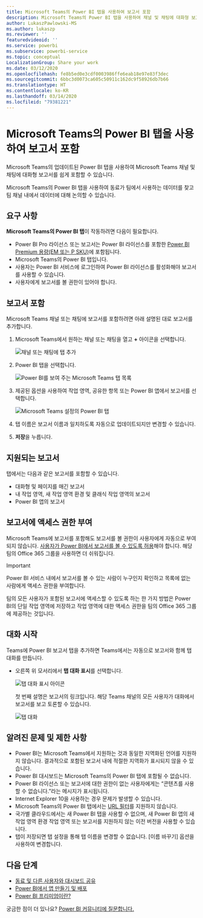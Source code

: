 ```yaml
---
title: Microsoft Teams의 Power BI 탭을 사용하여 보고서 포함
description: Microsoft Teams의 Power BI 탭을 사용하여 채널 및 채팅에 대화형 보고서를 쉽게 포함할 수 있습니다.
author: LukaszPawlowski-MS
ms.author: lukaszp
ms.reviewer: ''
featuredvideoid: ''
ms.service: powerbi
ms.subservice: powerbi-service
ms.topic: conceptual
LocalizationGroup: Share your work
ms.date: 03/12/2020
ms.openlocfilehash: fe8b5ed0e3cdf0003986ffe6eab18e97e83f3dec
ms.sourcegitcommit: 6bbc3d0073ca605c50911c162dc9f58926db7b66
ms.translationtype: HT
ms.contentlocale: ko-KR
ms.lasthandoff: 03/14/2020
ms.locfileid: "79381221"
---
```

# <a name="embed-report-with-the-power-bi-tab-for-microsoft-teams"></a>Microsoft Teams의 Power BI 탭을 사용하여 보고서 포함

Microsoft Teams의 업데이트된 Power BI 탭을 사용하여 Microsoft Teams 채널 및 채팅에 대화형 보고서를 쉽게 포함할 수 있습니다.

Microsoft Teams의 Power BI 탭을 사용하여 동료가 팀에서 사용하는 데이터를 찾고 팀 채널 내에서 데이터에 대해 논의할 수 있습니다.

## <a name="requirements"></a>요구 사항

**Microsoft Teams의 Power BI 탭**이 작동하려면 다음이 필요합니다.

- Power BI Pro 라이선스 또는 보고서는 Power BI 라이선스를 포함한 [Power BI Premium 용량(EM 또는 P SKU)](service-premium-what-is.md)에 포함됩니다.
- Microsoft Teams의 Power BI 탭입니다.
- 사용자는 Power BI 서비스에 로그인하여 Power BI 라이선스를 활성화해야 보고서를 사용할 수 있습니다.
- 사용자에게 보고서를 볼 권한이 있어야 합니다.

## <a name="embed-your-report"></a>보고서 포함
Microsoft Teams 채널 또는 채팅에 보고서를 포함하려면 아래 설명된 대로 보고서를 추가합니다.

1. Microsoft Teams에서 원하는 채널 또는 채팅을 열고 **+** 아이콘을 선택합니다.

    ![채널 또는 채팅에 탭 추가](media/service-embed-report-microsoft-teams/service-embed-report-microsoft-teams-add.png)

2. Power BI 탭을 선택합니다.

    ![Power BI를 보여 주는 Microsoft Teams 탭 목록](media/service-embed-report-microsoft-teams/service-embed-report-microsoft-teams-tab.png)

3. 제공된 옵션을 사용하여 작업 영역, 공유한 항목 또는 Power BI 앱에서 보고서를 선택합니다.

    ![Microsoft Teams 설정의 Power BI 탭](media/service-embed-report-microsoft-teams/service-embed-report-microsoft-teams-tab-settings.png)

4. 탭 이름은 보고서 이름과 일치하도록 자동으로 업데이트되지만 변경할 수 있습니다. 

5. **저장**을 누릅니다.

## <a name="supported-reports"></a>지원되는 보고서

탭에서는 다음과 같은 보고서를 포함할 수 있습니다.

- 대화형 및 페이지를 매긴 보고서
- 내 작업 영역, 새 작업 영역 환경 및 클래식 작업 영역의 보고서
- Power BI 앱의 보고서


## <a name="grant-access-to-reports"></a>보고서에 액세스 권한 부여

Microsoft Teams에 보고서를 포함해도 보고서를 볼 권한이 사용자에게 자동으로 부여되지 않습니다. [사용자가 Power BI에서 보고서를 볼 수 있도록 허용](service-share-dashboards.md)해야 합니다. 해당 팀의 Office 365 그룹을 사용하면 더 쉬워집니다. 

> [!IMPORTANT]
> Power BI 서비스 내에서 보고서를 볼 수 있는 사람이 누구인지 확인하고 목록에 없는 사람에게 액세스 권한을 부여합니다.

팀의 모든 사용자가 포함된 보고서에 액세스할 수 있도록 하는 한 가지 방법은 Power BI의 단일 작업 영역에 저장하고 작업 영역에 대한 액세스 권한을 팀의 Office 365 그룹에 제공하는 것입니다.

## <a name="start-a-conversation"></a>대화 시작

Teams에 Power BI 보고서 탭을 추가하면 Teams에서는 자동으로 보고서와 함께 탭 대화를 만듭니다. 

- 오른쪽 위 모서리에서 **탭 대화 표시**를 선택합니다.

    ![탭 대화 표시 아이콘](media/service-embed-report-microsoft-teams/power-bi-teams-conversation-icon.png)

    첫 번째 설명은 보고서의 링크입니다. 해당 Teams 채널의 모든 사용자가 대화에서 보고서를 보고 토론할 수 있습니다.

    ![탭 대화](media/service-embed-report-microsoft-teams/power-bi-teams-conversation-tab.png)

## <a name="known-issues-and-limitations"></a>알려진 문제 및 제한 사항

- Power BI는 Microsoft Teams에서 지원하는 것과 동일한 지역화된 언어를 지원하지 않습니다. 결과적으로 포함된 보고서 내에 적절한 지역화가 표시되지 않을 수 있습니다.
- Power BI 대시보드는 Microsoft Teams의 Power BI 탭에 포함될 수 없습니다.
- Power BI 라이선스 또는 보고서에 대한 권한이 없는 사용자에게는 “콘텐츠를 사용할 수 없습니다.”라는 메시지가 표시됩니다.
- Internet Explorer 10을 사용하는 경우 문제가 발생할 수 있습니다. <!--You can look at the [browsers support for Power BI](consumer/end-user-browsers.md) and for [Office 365](https://products.office.com/office-system-requirements#Browsers-section). -->
- Microsoft Teams의 Power BI 탭에서는 [URL 필터](service-url-filters.md)를 지원하지 않습니다.
- 국가별 클라우드에서는 새 Power BI 탭을 사용할 수 없으며, 새 Power BI 앱의 새 작업 영역 환경 작업 영역 또는 보고서를 지원하지 않는 이전 버전을 사용할 수 있습니다. 
- 탭이 저장되면 탭 설정을 통해 탭 이름을 변경할 수 없습니다. [이름 바꾸기] 옵션을 사용하여 변경합니다.

## <a name="next-steps"></a>다음 단계
- [동료 및 다른 사용자와 대시보드 공유](service-share-dashboards.md)  
- [Power BI에서 앱 만들기 및 배포](service-create-distribute-apps.md)  
- [Power BI 프리미엄이란?](service-premium-what-is.md)

궁금한 점이 더 있나요? [Power BI 커뮤니티에 질문합니다.](https://community.powerbi.com/)
